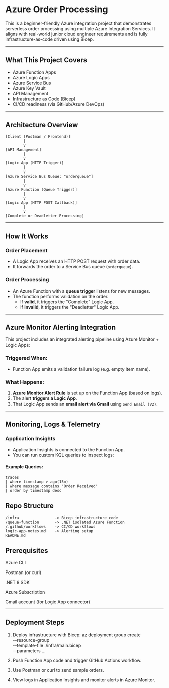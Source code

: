 # Azure Order Processing

This is a beginner-friendly Azure integration project that demonstrates serverless order processing using multiple Azure Integration Services. It aligns with real-world junior cloud engineer requirements and is fully infrastructure-as-code driven using Bicep.

---

## What This Project Covers

- Azure Function Apps
- Azure Logic Apps
- Azure Service Bus
- Azure Key Vault
- API Management
- Infrastructure as Code (Bicep)
- CI/CD readiness (via GitHub/Azure DevOps)

---

## Architecture Overview

```text
[Client (Postman / Frontend)]
        |
        v
[API Management]
        |
        v
[Logic App (HTTP Trigger)]
        |
        v
[Azure Service Bus Queue: "orderqueue"]
        |
        v
[Azure Function (Queue Trigger)]
        |
        v
[Logic App (HTTP POST Callback)]
        |
        v
[Complete or Deadletter Processing]

```
---

## How It Works

### Order Placement
- A Logic App receives an HTTP POST request with order data.
- It forwards the order to a Service Bus queue (`orderqueue`).

### Order Processing
- An Azure Function with a **queue trigger** listens for new messages.
- The function performs validation on the order.
  - If **valid**, it triggers the "Complete" Logic App.
  - If **invalid**, it triggers the "Deadletter" Logic App.

---

## Azure Monitor Alerting Integration

This project includes an integrated alerting pipeline using Azure Monitor + Logic Apps:

### Triggered When:
- Function App emits a validation failure log (e.g. empty item name).

### What Happens:
1. **Azure Monitor Alert Rule** is set up on the Function App (based on logs).
2. The alert **triggers a Logic App**.
3. That Logic App sends an **email alert via Gmail** using `Send Email (V2)`.

---

## Monitoring, Logs & Telemetry

### Application Insights
- Application Insights is connected to the Function App.
- You can run custom KQL queries to inspect logs:

#### Example Queries:
```kusto
traces
| where timestamp > ago(15m)
| where message contains "Order Received"
| order by timestamp desc
```

## Repo Structure
```
/infra                -> Bicep infrastructure code
/queue-function       -> .NET isolated Azure Function
/.github/workflows    -> CI/CD workflows
logic-app-notes.md    -> Alerting setup
README.md
```

## Prerequisites
Azure CLI

Postman (or curl)

.NET 8 SDK

Azure Subscription

Gmail account (for Logic App connector)

---

## Deployment Steps
1. Deploy infrastructure with Bicep:
        az deployment group create \
  --resource-group <your-rg> \
  --template-file ./infra/main.bicep \
  --parameters ...
   
3. Push Function App code and trigger GitHub Actions workflow.

4. Use Postman or curl to send sample orders.

5. View logs in Application Insights and monitor alerts in Azure Monitor.


